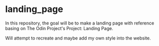 # landing_page
In this repository, the goal will be to make a landing page with reference basing on The Odin Project's Project: Landing Page.

Will attempt to recreate and maybe add my own style into the website.